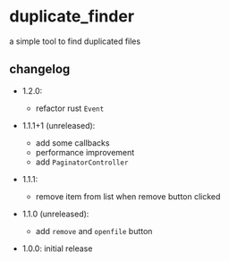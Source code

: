 # duplicate_finder

a simple tool to find duplicated files

## changelog

* 1.2.0:
  * refactor rust `Event`

* 1.1.1+1 (unreleased):
  * add some callbacks
  * performance improvement
  * add `PaginatorController`

* 1.1.1: 
  * remove item from list when remove button clicked

* 1.1.0 (unreleased): 
  * add `remove` and `openfile` button

* 1.0.0: initial release

